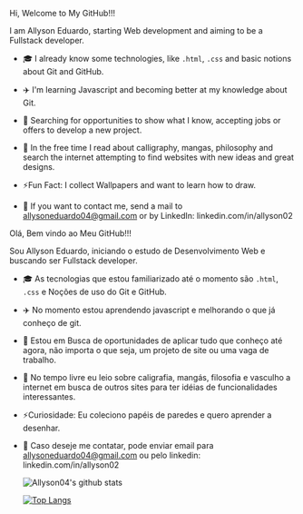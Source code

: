 Hi, Welcome to My GitHub!!!

I am Allyson Eduardo, starting Web development and aiming to be a Fullstack developer.

   - 🎓 I already know some technologies, like `.html`, `.css` and basic notions about Git and GitHub.

   - ✈️ I'm learning Javascript and becoming better at my knowledge about Git.

   - 💼 Searching for opportunities to show what I know, accepting jobs or offers to develop a new project.

   - 🧳 In the free time I read about calligraphy, mangas, philosophy and search the internet attempting to find websites with new ideas and great designs.

   - ⚡Fun Fact: I collect Wallpapers and want to learn how to draw.

   - 📮 If you want to contact me, send a mail to allysoneduardo04@gmail.com or by LinkedIn: linkedin.com/in/allyson02
   
   
Olá, Bem vindo ao Meu GitHub!!!

Sou Allyson Eduardo, iniciando o estudo de Desenvolvimento Web e buscando ser Fullstack developer.

   - 🎓 As tecnologias que estou familiarizado até o momento são `.html`, `.css` e Noções de uso do Git e GitHub.

   - ✈️ No momento estou aprendendo javascript e melhorando o que já conheço de git.

   - 💼 Estou em Busca de oportunidades de aplicar tudo que conheço até agora, não importa o que seja, um projeto de site ou uma vaga de trabalho.

   - 🧳 No tempo livre eu leio sobre caligrafia, mangás, filosofia e vasculho a internet em busca de outros sites para ter idéias de funcionalidades interessantes.

   - ⚡Curiosidade: Eu coleciono papéis de paredes e quero aprender a desenhar.

   - 📮 Caso deseje me contatar, pode enviar email para allysoneduardo04@gmail.com ou pelo linkedin: linkedin.com/in/allyson02
   
   
      ![Allyson04's github stats](https://github-readme-stats.vercel.app/api?username=Allyson04)
      
      [![Top Langs](https://github-readme-stats.vercel.app/api/top-langs/?username=Allyson04)](https://github.com/Allyson04/github-readme-stats)
